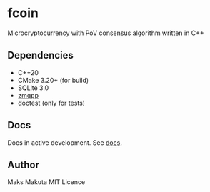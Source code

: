 # fcoin

 Microcryptocurrency with PoV consensus algorithm written in C++

## Dependencies

 - C++20
 - CMake 3.20+ (for build)
 - SQLite 3.0
 - [zmqpp](https://github.com/zeromq/zmqpp)
 - doctest (only for tests)
 
## Docs

 Docs in active development.
 See [docs](/docs/main.md).

## Author

 Maks Makuta
 MIT Licence

